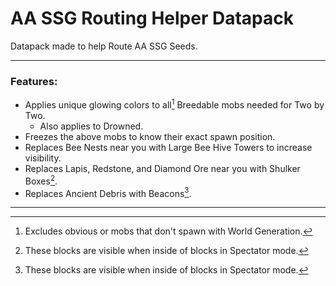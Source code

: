 # AA SSG Routing Helper Datapack
Datapack made to help Route AA SSG Seeds.  

___

### Features:  
- Applies unique glowing colors to all[^1] Breedable mobs needed for Two by Two.  
   - Also applies to Drowned.  
- Freezes the above mobs to know their exact spawn position.  
- Replaces Bee Nests near you with Large Bee Hive Towers to increase visibility.  
- Replaces Lapis, Redstone, and Diamond Ore near you with Shulker Boxes[^2].  
- Replaces Ancient Debris with Beacons[^2].  

--- 

[^1]: Excludes obvious or mobs that don't spawn with World Generation.
[^2]: These blocks are visible when inside of blocks in Spectator mode.